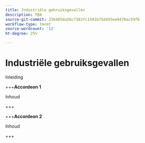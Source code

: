 ```yaml
---
title: Industriële gebruiksgevallen
description: TBA
source-git-commit: 3364850a56c7382fc1591b75d493ee9478ac59f6
workflow-type: tm+mt
source-wordcount: '12'
ht-degree: 25%

---
```


# Industriële gebruiksgevallen

Inleiding

+++**Accordeon 1**

Inhoud

+++

+++**Accordeon 2**

Inhoud

+++
